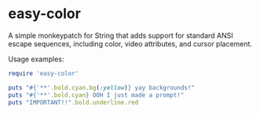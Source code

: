 easy-color
==========

A simple monkeypatch for String that adds support for standard ANSI escape sequences, including color, video attributes, and cursor placement.

Usage examples:

```ruby
require 'easy-color'

puts "#{'**'.bold.cyan.bg(:yellow)} yay backgrounds!"
puts "#{'**'.bold.cyan} OOH I just made a prompt!"
puts "IMPORTANT!!".bold.underline.red
```
